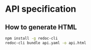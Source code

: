 # API specification

## How to generate HTML

```bash
npm install -g redoc-cli
redoc-cli bundle api.yaml -o api.html
```
